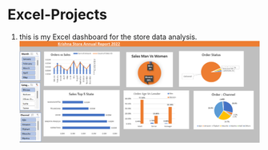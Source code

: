 # Excel-Projects
1. this is my Excel dashboard for the store data analysis.
 ![alt text](https://github.com/bhakti1618/Excel-Projects/blob/main/Excel-Dashbord.png)

